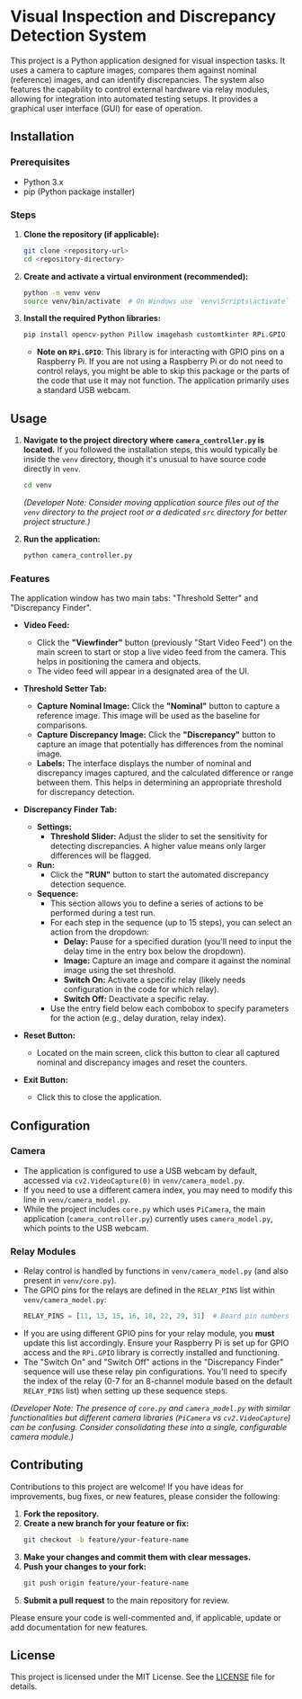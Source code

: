 # Visual Inspection and Discrepancy Detection System

This project is a Python application designed for visual inspection tasks. It uses a camera to capture images, compares them against nominal (reference) images, and can identify discrepancies. The system also features the capability to control external hardware via relay modules, allowing for integration into automated testing setups. It provides a graphical user interface (GUI) for ease of operation.

## Installation

### Prerequisites

*   Python 3.x
*   pip (Python package installer)

### Steps

1.  **Clone the repository (if applicable):**
    ```bash
    git clone <repository-url>
    cd <repository-directory>
    ```

2.  **Create and activate a virtual environment (recommended):**
    ```bash
    python -m venv venv
    source venv/bin/activate  # On Windows use `venv\Scripts\activate`
    ```

3.  **Install the required Python libraries:**
    ```bash
    pip install opencv-python Pillow imagehash customtkinter RPi.GPIO
    ```
    *   **Note on `RPi.GPIO`**: This library is for interacting with GPIO pins on a Raspberry Pi. If you are not using a Raspberry Pi or do not need to control relays, you might be able to skip this package or the parts of the code that use it may not function. The application primarily uses a standard USB webcam.

## Usage

1.  **Navigate to the project directory where `camera_controller.py` is located.**
    If you followed the installation steps, this would typically be inside the `venv` directory, though it's unusual to have source code directly in `venv`.
    ```bash
    cd venv 
    ```
    *(Developer Note: Consider moving application source files out of the `venv` directory to the project root or a dedicated `src` directory for better project structure.)*

2.  **Run the application:**
    ```bash
    python camera_controller.py
    ```

### Features

The application window has two main tabs: "Threshold Setter" and "Discrepancy Finder".

*   **Video Feed:**
    *   Click the **"Viewfinder"** button (previously "Start Video Feed") on the main screen to start or stop a live video feed from the camera. This helps in positioning the camera and objects.
    *   The video feed will appear in a designated area of the UI.

*   **Threshold Setter Tab:**
    *   **Capture Nominal Image:** Click the **"Nominal"** button to capture a reference image. This image will be used as the baseline for comparisons.
    *   **Capture Discrepancy Image:** Click the **"Discrepancy"** button to capture an image that potentially has differences from the nominal image.
    *   **Labels:** The interface displays the number of nominal and discrepancy images captured, and the calculated difference or range between them. This helps in determining an appropriate threshold for discrepancy detection.

*   **Discrepancy Finder Tab:**
    *   **Settings:**
        *   **Threshold Slider:** Adjust the slider to set the sensitivity for detecting discrepancies. A higher value means only larger differences will be flagged.
    *   **Run:**
        *   Click the **"RUN"** button to start the automated discrepancy detection sequence.
    *   **Sequence:**
        *   This section allows you to define a series of actions to be performed during a test run.
        *   For each step in the sequence (up to 15 steps), you can select an action from the dropdown:
            *   **Delay:** Pause for a specified duration (you'll need to input the delay time in the entry box below the dropdown).
            *   **Image:** Capture an image and compare it against the nominal image using the set threshold.
            *   **Switch On:** Activate a specific relay (likely needs configuration in the code for which relay).
            *   **Switch Off:** Deactivate a specific relay.
        *   Use the entry field below each combobox to specify parameters for the action (e.g., delay duration, relay index).

*   **Reset Button:**
    *   Located on the main screen, click this button to clear all captured nominal and discrepancy images and reset the counters.

*   **Exit Button:**
    *   Click this to close the application.

## Configuration

### Camera

*   The application is configured to use a USB webcam by default, accessed via `cv2.VideoCapture(0)` in `venv/camera_model.py`.
*   If you need to use a different camera index, you may need to modify this line in `venv/camera_model.py`.
*   While the project includes `core.py` which uses `PiCamera`, the main application (`camera_controller.py`) currently uses `camera_model.py`, which points to the USB webcam.

### Relay Modules

*   Relay control is handled by functions in `venv/camera_model.py` (and also present in `venv/core.py`).
*   The GPIO pins for the relays are defined in the `RELAY_PINS` list within `venv/camera_model.py`:
    ```python
    RELAY_PINS = [11, 13, 15, 16, 18, 22, 29, 31]  # Board pin numbers
    ```
*   If you are using different GPIO pins for your relay module, you **must** update this list accordingly. Ensure your Raspberry Pi is set up for GPIO access and the `RPi.GPIO` library is correctly installed and functioning.
*   The "Switch On" and "Switch Off" actions in the "Discrepancy Finder" sequence will use these relay pin configurations. You'll need to specify the index of the relay (0-7 for an 8-channel module based on the default `RELAY_PINS` list) when setting up these sequence steps.

*(Developer Note: The presence of `core.py` and `camera_model.py` with similar functionalities but different camera libraries (`PiCamera` vs `cv2.VideoCapture`) can be confusing. Consider consolidating these into a single, configurable camera module.)*

## Contributing

Contributions to this project are welcome! If you have ideas for improvements, bug fixes, or new features, please consider the following:

1.  **Fork the repository.**
2.  **Create a new branch for your feature or fix:**
    ```bash
    git checkout -b feature/your-feature-name
    ```
3.  **Make your changes and commit them with clear messages.**
4.  **Push your changes to your fork:**
    ```bash
    git push origin feature/your-feature-name
    ```
5.  **Submit a pull request** to the main repository for review.

Please ensure your code is well-commented and, if applicable, update or add documentation for new features.

## License

This project is licensed under the MIT License. See the [LICENSE](LICENSE) file for details.
